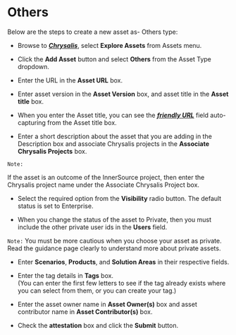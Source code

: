 # Others

Below are the steps to create a new asset as- Others type:

- Browse to _**[Chrysalis](https://aka.ms/chrysalis)**_, select **Explore Assets** from Assets menu.

- Click the **Add Asset** button and select **Others** from the Asset Type dropdown.

- Enter the URL in the **Asset URL** box.

- Enter asset version in the **Asset Version** box, and asset title in the **Asset title** box.

- When you enter the Asset title, you can see the _[**friendly URL**](https://dev.azure.com/servicesdocs/Chrysalis/_wiki/wikis/chrysalis.wiki/33327/Select-Friendly-URL)_ field auto-capturing from the Asset title box.

- Enter a short description about the asset that you are adding in the 
  Description box and associate Chrysalis projects in the **Associate 
  Chrysalis Projects** box.

`Note:`

If the asset is an outcome of the InnerSource project, then enter the Chrysalis project name under the Associate Chrysalis Project box.

- Select the required option from the **Visibility** radio button. The default status is set to Enterprise.

- When you change the status of the asset to Private, then you must include the other private user ids in the **Users** field. 

`Note:` You must be more cautious when you choose your asset as private. Read the guidance page clearly to understand more about private assets.

- Enter **Scenarios**, **Products**, and **Solution Areas** in their respective fields. 

- Enter the tag details in **Tags** box.<br>(You can enter the first few letters to see if the tag already exists where you can select from them, or you can create your tag.)

- Enter the asset owner name in **Asset Owner(s)** box and asset contributor name in **Asset Contributor(s)** box.

- Check the **attestation** box and click the **Submit** button.
